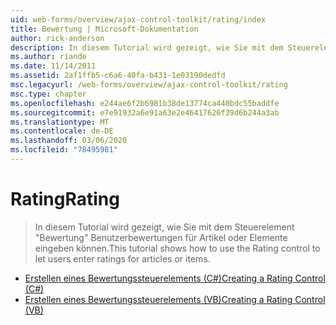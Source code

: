 ```yaml
---
uid: web-forms/overview/ajax-control-toolkit/rating/index
title: Bewertung | Microsoft-Dokumentation
author: rick-anderson
description: In diesem Tutorial wird gezeigt, wie Sie mit dem Steuerelement "Bewertung" Benutzerbewertungen für Artikel oder Elemente eingeben können.
ms.author: riande
ms.date: 11/14/2011
ms.assetid: 2af1ffb5-c6a6-40fa-b431-1e03190dedfd
msc.legacyurl: /web-forms/overview/ajax-control-toolkit/rating
msc.type: chapter
ms.openlocfilehash: e244ae6f2b6981b38de13774ca440bdc55baddfe
ms.sourcegitcommit: e7e91932a6e91a63e2e46417626f39d6b244a3ab
ms.translationtype: MT
ms.contentlocale: de-DE
ms.lasthandoff: 03/06/2020
ms.locfileid: "78495981"
---
```

# <a name="rating"></a><span data-ttu-id="c052e-103">Rating</span><span class="sxs-lookup"><span data-stu-id="c052e-103">Rating</span></span>

> <span data-ttu-id="c052e-104">In diesem Tutorial wird gezeigt, wie Sie mit dem Steuerelement "Bewertung" Benutzerbewertungen für Artikel oder Elemente eingeben können.</span><span class="sxs-lookup"><span data-stu-id="c052e-104">This tutorial shows how to use the Rating control to let users enter ratings for articles or items.</span></span>

- [<span data-ttu-id="c052e-105">Erstellen eines Bewertungssteuerelements (C#)</span><span class="sxs-lookup"><span data-stu-id="c052e-105">Creating a Rating Control (C#)</span></span>](creating-a-rating-control-cs.md)
- [<span data-ttu-id="c052e-106">Erstellen eines Bewertungssteuerelements (VB)</span><span class="sxs-lookup"><span data-stu-id="c052e-106">Creating a Rating Control (VB)</span></span>](creating-a-rating-control-vb.md)
